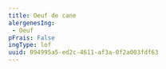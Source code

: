```yaml
---
title: Oeuf de cane
alergenesIng:
 - Oeuf
pFrais: False
ingType: lof
uuid: 094995a5-ed2c-4611-af3a-0f2a003fdf63
---
```

